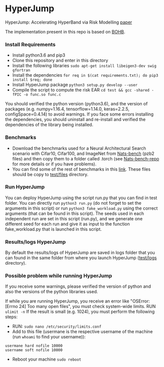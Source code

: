 # HyperJump #


HyperJump: Accelerating HyperBand via Risk Modelling
[paper](https://arxiv.org/pdf/2108.02479.pdf)

The implementation present in this repo is based on [BOHB](https://github.com/automl/HpBandSter).

### Install Requirements
* Install python3.6 and pip3
* Clone this repository and enter in this directory
* Install the following libraries
```sudo apt-get install libeigen3-dev swig gfortran```
* Install the dependencies
```for req in $(cat requirements.txt); do pip3 install $req; done```
* Install HyperJump package
```python3 setup.py develop --user```
* Compile the script to compute the risk EAR
```cd test && gcc -shared -fPIC -o func.so func.c```


You should verified the python version (python3.6), and the version of packages (e.g. numpy=1.16.4, tensorflow=1.14.0, keras=2.2.5, configSpace=0.4.14) to avoid warnings. If you face some errors installing the dependencies, you should uninstall and re-install and verified the dependencies of the library being installed.


### Benchmarks
* Download the benchmarks used for a Neural Architectural Search scenario with Cifar10, Cifar100, and ImageNet from [Nats-bench](https://drive.google.com/drive/folders/1zjB6wMANiKwB2A1yil2hQ8H_qyeSe2yt) (pzb2 files) and then copy them to a folder called .torch  (see [Nats-bench-repo](https://github.com/D-X-Y/NATS-Bench) for more details or if you have problems).
* You can find some of the rest of benchmarks in this [link](https://drive.google.com/drive/folders/18FwyVbZHJSALkwaUceB6iXz4BmX5FmqZ?usp=sharing). These files should be copy to [test/files](https://github.com/pedrogbmendes/HyperJump/tree/main/test/files) directory. 



### Run HyperJump
You can deploy HyperJump using the script run.py that you can find in test folder. You can directly run ```python3 run.py``` (do not forget to set the arguments in this script) or run ```python3 fake_workload.py``` using the correct arguments (that can be found in this script).
The seeds used in each independent run are set in this script (run.py), and we generate one different seed for each run and give it as input to the function fake_workload.py that is launched in this script.


### Results/logs HyperJump
By default the results/logs of HyperJump are saved in logs folder that you can found in the same folder from where you launch HyperJump ([test/logs](https://github.com/pedrogbmendes/HyperJump/tree/main/test/logs) directory).


### Possible problem while running HyperJump
If you receive some warnings, please verified the version of python and also the versions of the python libraries used.

If while you are running HyperJump, you receive an error like "OSError: [Errno 24] Too many open files", you must check system-wide limits.
RUN ```ulimit -n```
If the result is small (e.g. 1024), you must perform the following steps:

* RUN: ```sudo nano /etc/security/limits.conf```
* Add to this file (usermane is the respective username of the machine (run ```whoami``` to find your username)):

```
usermane hard nofile 10000
username soft nofile 10000
```


* Reboot your machine ```sudo reboot```
